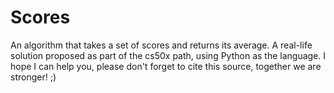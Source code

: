# Scores
An algorithm that takes a set of scores and returns its average. A real-life solution proposed as part of the cs50x path, using Python as the language. I hope I can help you, please don't forget to cite this source, together we are stronger! ;)
